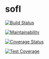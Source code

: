# sofl
[![Build Status](https://travis-ci.org/shaolinmkz/sofl.svg?branch=master)](https://travis-ci.org/shaolinmkz/sofl)

[![Maintainability](https://api.codeclimate.com/v1/badges/3b57f1b2fe0dbaf87a1c/maintainability)](https://codeclimate.com/github/shaolinmkz/sofl/maintainability)

[![Coverage Status](https://coveralls.io/repos/github/shaolinmkz/sofl/badge.svg?branch=master)](https://coveralls.io/github/shaolinmkz/sofl?branch=master)

[![Test Coverage](https://api.codeclimate.com/v1/badges/3b57f1b2fe0dbaf87a1c/test_coverage)](https://codeclimate.com/github/shaolinmkz/sofl/test_coverage)

